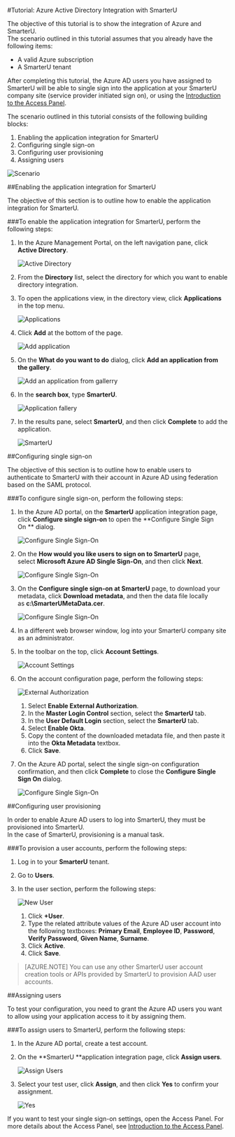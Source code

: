 <properties 
    pageTitle="Tutorial: Azure Active Directory integration with SmarterU | Microsoft Azure" 
    description="Learn how to use SmarterU with Azure Active Directory to enable single sign-on, automated provisioning, and more!" 
    services="active-directory" 
    authors="jeevansd"  
    documentationCenter="na" 
    manager="stevenpo"/>
<tags 
    ms.service="active-directory" 
    ms.devlang="na" 
    ms.topic="article" 
    ms.tgt_pltfrm="na" 
    ms.workload="identity" 
    ms.date="04/06/2016" 
    ms.author="jeedes" />

#Tutorial: Azure Active Directory Integration with SmarterU
  
The objective of this tutorial is to show the integration of Azure and SmarterU.  
The scenario outlined in this tutorial assumes that you already have the following items:

-   A valid Azure subscription
-   A SmarterU tenant
  
After completing this tutorial, the Azure AD users you have assigned to SmarterU will be able to single sign into the application at your SmarterU company site (service provider initiated sign on), or using the [Introduction to the Access Panel](active-directory-saas-access-panel-introduction.md).
  
The scenario outlined in this tutorial consists of the following building blocks:

1.  Enabling the application integration for SmarterU
2.  Configuring single sign-on
3.  Configuring user provisioning
4.  Assigning users

![Scenario](./media/active-directory-saas-smarteru-tutorial/IC777320.png "Scenario")

##Enabling the application integration for SmarterU
  
The objective of this section is to outline how to enable the application integration for SmarterU.

###To enable the application integration for SmarterU, perform the following steps:

1.  In the Azure Management Portal, on the left navigation pane, click **Active Directory**.

    ![Active Directory](./media/active-directory-saas-smarteru-tutorial/IC700993.png "Active Directory")

2.  From the **Directory** list, select the directory for which you want to enable directory integration.

3.  To open the applications view, in the directory view, click **Applications** in the top menu.

    ![Applications](./media/active-directory-saas-smarteru-tutorial/IC700994.png "Applications")

4.  Click **Add** at the bottom of the page.

    ![Add application](./media/active-directory-saas-smarteru-tutorial/IC749321.png "Add application")

5.  On the **What do you want to do** dialog, click **Add an application from the gallery**.

    ![Add an application from gallerry](./media/active-directory-saas-smarteru-tutorial/IC749322.png "Add an application from gallerry")

6.  In the **search box**, type **SmarterU**.

    ![Application fallery](./media/active-directory-saas-smarteru-tutorial/IC777321.png "Application fallery")

7.  In the results pane, select **SmarterU**, and then click **Complete** to add the application.

    ![SmarterU](./media/active-directory-saas-smarteru-tutorial/IC777322.png "SmarterU")

##Configuring single sign-on
  
The objective of this section is to outline how to enable users to authenticate to SmarterU with their account in Azure AD using federation based on the SAML protocol.

###To configure single sign-on, perform the following steps:

1.  In the Azure AD portal, on the **SmarterU** application integration page, click **Configure single sign-on** to open the **Configure Single Sign On ** dialog.

    ![Configure Single Sign-On](./media/active-directory-saas-smarteru-tutorial/IC777323.png "Configure Single Sign-On")

2.  On the **How would you like users to sign on to SmarterU** page, select **Microsoft Azure AD Single Sign-On**, and then click **Next**.

    ![Configure Single Sign-On](./media/active-directory-saas-smarteru-tutorial/IC777324.png "Configure Single Sign-On")

3.  On the **Configure single sign-on at SmarterU** page, to download your metadata, click **Download metadata**, and then the data file locally as **c:\\SmarterUMetaData.cer**.

    ![Configure Single Sign-On](./media/active-directory-saas-smarteru-tutorial/IC777325.png "Configure Single Sign-On")

4.  In a different web browser window, log into your SmarterU company site as an administrator.

5.  In the toolbar on the top, click **Account Settings**.

    ![Account Settings](./media/active-directory-saas-smarteru-tutorial/IC777326.png "Account Settings")

6.  On the account configuration page, perform the following steps:

    ![External Authorization](./media/active-directory-saas-smarteru-tutorial/IC777327.png "External Authorization")

    1.  Select **Enable External Authorization**.
    2.  In the **Master Login Control** section, select the **SmarterU** tab.
    3.  In the **User Default Login** section, select the **SmarterU** tab.
    4.  Select **Enable Okta**.
    5.  Copy the content of the downloaded metadata file, and then paste it into the **Okta Metadata** textbox.
    6.  Click **Save**.

7.  On the Azure AD portal, select the single sign-on configuration confirmation, and then click **Complete** to close the **Configure Single Sign On** dialog.

    ![Configure Single Sign-On](./media/active-directory-saas-smarteru-tutorial/IC777328.png "Configure Single Sign-On")

##Configuring user provisioning
  
In order to enable Azure AD users to log into SmarterU, they must be provisioned into SmarterU.  
In the case of SmarterU, provisioning is a manual task.

###To provision a user accounts, perform the following steps:

1.  Log in to your **SmarterU** tenant.

2.  Go to **Users**.

3.  In the user section, perform the following steps:

    ![New User](./media/active-directory-saas-smarteru-tutorial/IC777329.png "New User")

    1.  Click **+User**.
    2.  Type the related attribute values of the Azure AD user account into the following textboxes: **Primary Email**, **Employee ID**, **Password**, **Verify Password**, **Given Name**, **Surname**.
    3.  Click **Active**.
    4.  Click **Save**.

>[AZURE.NOTE] You can use any other SmarterU user account creation tools or APIs provided by SmarterU to provision AAD user accounts.

##Assigning users
  
To test your configuration, you need to grant the Azure AD users you want to allow using your application access to it by assigning them.

###To assign users to SmarterU, perform the following steps:

1.  In the Azure AD portal, create a test account.

2.  On the **SmarterU **application integration page, click **Assign users**.

    ![Assign Users](./media/active-directory-saas-smarteru-tutorial/IC777330.png "Assign Users")

3.  Select your test user, click **Assign**, and then click **Yes** to confirm your assignment.

    ![Yes](./media/active-directory-saas-smarteru-tutorial/IC767830.png "Yes")
  
If you want to test your single sign-on settings, open the Access Panel. For more details about the Access Panel, see [Introduction to the Access Panel](active-directory-saas-access-panel-introduction.md).